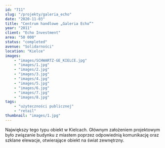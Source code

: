```yaml
---
id: "711"
slug: "/projekty/galeria_echo"
date: "2020-11-03"
title: "Centrum handlowe „Galeria Echo”"
year: "2011"
client: "Echo Investment"
area: "50 000"
status: "completed"
avenue: "Solidarności"
location: "Kielce"
images: 
    - "images/SCHWARTZ-GE_KIELCE.jpg"
    - "images/1.jpg"
    - "images/2.jpg"
    - "images/3.jpg"
    - "images/4.jpg"    
    - "images/5.jpg"    
    - "images/6.jpg"    
    - "images/7.jpg"    
    - "images/8.jpg"    
tags: 
    - "użyteczności publicznej"
    - "retail"
thumbnail: "images/1.jpg"
---
```

Największy tego typu obiekt w&nbsp;Kielcach. Głównym założeniem projektowym było związanie budynku z&nbsp;miastem poprzez odpowiednią komunikację oraz szklane elewacje, otwierające obiekt na świat zewnętrzny.